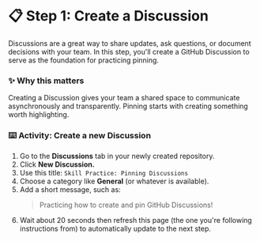 <!--
  <<< Author notes: Step 1 >>>
  Choose 3-5 steps for your course.
  The first step is always the hardest, so pick something easy!
  Link to docs.github.com for further explanations.
  Encourage users to open new tabs for steps!
-->

# 📋 Step 1: Create a Discussion

Discussions are a great way to share updates, ask questions, or document decisions with your team. In this step, you'll create a GitHub Discussion to serve as the foundation for practicing pinning.

### ✨ Why this matters
Creating a Discussion gives your team a shared space to communicate asynchronously and transparently. Pinning starts with creating something worth highlighting.

### :keyboard: Activity: Create a new Discussion
1. Go to the **Discussions** tab in your newly created repository.
2. Click **New Discussion.**
3. Use this title: `Skill Practice: Pinning Discussions`
4. Choose a category like **General** (or whatever is available).
5. Add a short message, such as:
   > Practicing how to create and pin GitHub Discussions!
6. Wait about 20 seconds then refresh this page (the one you're following instructions from) to automatically update to the next step.

